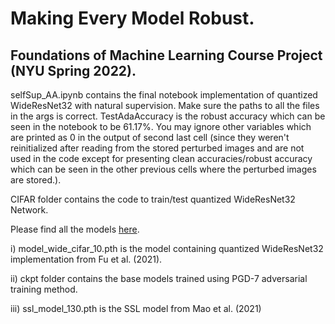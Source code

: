 # Making Every Model Robust.

## Foundations of Machine Learning Course Project (NYU Spring 2022).

selfSup_AA.ipynb contains the final notebook implementation of quantized WideResNet32 with natural supervision. Make sure the paths to all the files in the args is correct. TestAdaAccuracy is the robust accuracy which can be seen in the notebook to be 61.17%. You may ignore other variables which are printed as 0 in the output of second last cell (since they weren't reinitialized after reading from the stored perturbed images and are not used in the code except for presenting clean accuracies/robust accuracy which can be seen in the other previous cells where the perturbed images are stored.). 



CIFAR folder contains the code to train/test quantized WideResNet32 Network.

Please find all the models [here](https://drive.google.com/drive/folders/1lR3muFSTTbSLKquhG9uEcHJJY8zHr9r_?usp=sharing). 

i) model_wide_cifar_10.pth is the model containing quantized WideResNet32 implementation from Fu et al. (2021). 

ii) ckpt folder contains the base models trained using PGD-7 adversarial training method.  

iii) ssl_model_130.pth is the SSL model from Mao et al. (2021)
